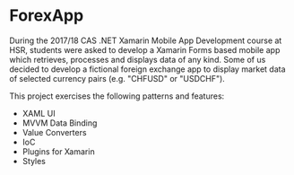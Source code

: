 # ForexApp
During the 2017/18 CAS .NET Xamarin Mobile App Development course at HSR, students were asked to develop a Xamarin Forms based mobile app which retrieves, processes and displays data of any kind. Some of us decided to develop a fictional foreign exchange app to display market data of selected currency pairs (e.g. "CHFUSD" or "USDCHF").

This project exercises the following patterns and features:
- XAML UI
- MVVM Data Binding
- Value Converters
- IoC
- Plugins for Xamarin
- Styles
